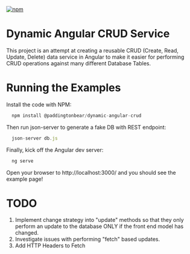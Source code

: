 
[![npm](https://img.shields.io/npm/dw/:package.svg)](https://www.npmjs.com/package/@paddingtonbear/dynamic-angular-crud)



# Dynamic Angular CRUD Service
This project is an attempt at creating a reusable CRUD (Create, Read, Update, Delete) data service in Angular to make it easier for performing CRUD operations against many different Database Tables.

# Running the Examples
Install the code with NPM:

```javascript
  npm install @paddingtonbear/dynamic-angular-crud
```

Then run json-server to generate a fake DB with REST endpoint:

```javascript
  json-server db.js
```

Finally, kick off the Angular dev server:

```javascript
  ng serve
```
Open your browser to http://localhost:3000/ and you should see the example page!

# TODO
1. Implement change strategy into "update" methods so that they only perform an update to the database ONLY if the front end model has changed.
2. Investigate issues with performing "fetch" based updates.
3. Add HTTP Headers to Fetch
